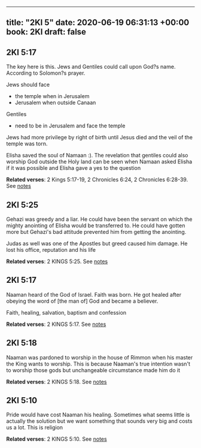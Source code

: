 
---
title: "2KI 5"
date: 2020-06-19 06:31:13 +00:00
book: 2KI
draft: false
---

## 2KI 5:17

The key here is this. Jews and Gentiles could call upon God?s name. According to Solomon?s prayer.

Jews should face 
* the temple when in Jerusalem
* Jerusalem when outside Canaan

Gentiles
* need to be in Jerusalem and face the temple

Jews had more privilege by right of birth until Jesus died and the veil of the temple was torn.

Elisha saved the soul of Namaan :). The revelation that gentiles could also worship God outside the Holy land can be seen when Namaan asked Elisha if it was possible and Elisha gave a yes to the question

**Related verses**: 2 Kings 5:17-19, 2 Chronicles 6:24, 2 Chronicles 6:28-39. See [notes](https://my.bible.com/notes/3455202823540302414)


## 2KI 5:25

Gehazi was greedy and a liar. He could have been the servant on which the mighty anointing of Elisha would be transferred to. He could have gotten more but Gehazi's bad attitude prevented him from getting the anointing.

Judas as well was one of the Apostles but greed caused him damage. He lost his office, reputation and his life

**Related verses**: 2 KINGS 5:25. See [notes](https://my.bible.com/notes/2663071340827501020)


## 2KI 5:17

Naaman heard of the God of Israel. Faith was born. He got healed after obeying the word of [the man of] God and became a believer. 

Faith, healing, salvation, baptism and confession

**Related verses**: 2 KINGS 5:17. See [notes](https://my.bible.com/notes/2663069632495870413)


## 2KI 5:18

Naaman was pardoned to worship in the house of Rimmon when his master the King wants to worship. This is because Naaman's true intention wasn't to worship those gods but unchangeable circumstance made him do it

**Related verses**: 2 KINGS 5:18. See [notes](https://my.bible.com/notes/2663068418723013059)


## 2KI 5:10

Pride would have cost Naaman his healing. Sometimes what seems little is actually the solution but we want something that sounds very big and costs us a lot. This is religion

**Related verses**: 2 KINGS 5:10. See [notes](https://my.bible.com/notes/2660910340858700413)

